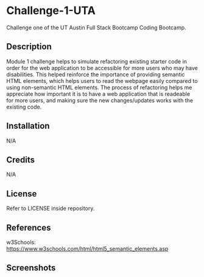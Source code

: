 # Challenge-1-UTA

Challenge one of the UT Austin Full Stack Bootcamp Coding Bootcamp.

## Description

Module 1 challenge helps to simulate refactoring existing starter code in order for the web application to be accessible for more users who may have disabilities.
This helped reinforce the importance of providing semantic HTML elements, which helps users to read the webpage easily compared to using non-semantic HTML elements.
The process of refactoring helps me appreciate how important it is to have a web application that is readeable for more users, and making sure the new changes/updates
works with the existing code.

## Installation

N/A

## Credits

N/A

## License

Refer to LICENSE inside repository.

## References

w3Schools: https://www.w3schools.com/html/html5_semantic_elements.asp

## Screenshots
